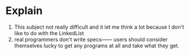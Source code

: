 # Explain

1. This subject not really difficult and it let me think a lot because I don't like to do with the LinkedList
2. real programmers don't write specs—— users should consider themselves lucky to get any programs at all and take what
   they get.